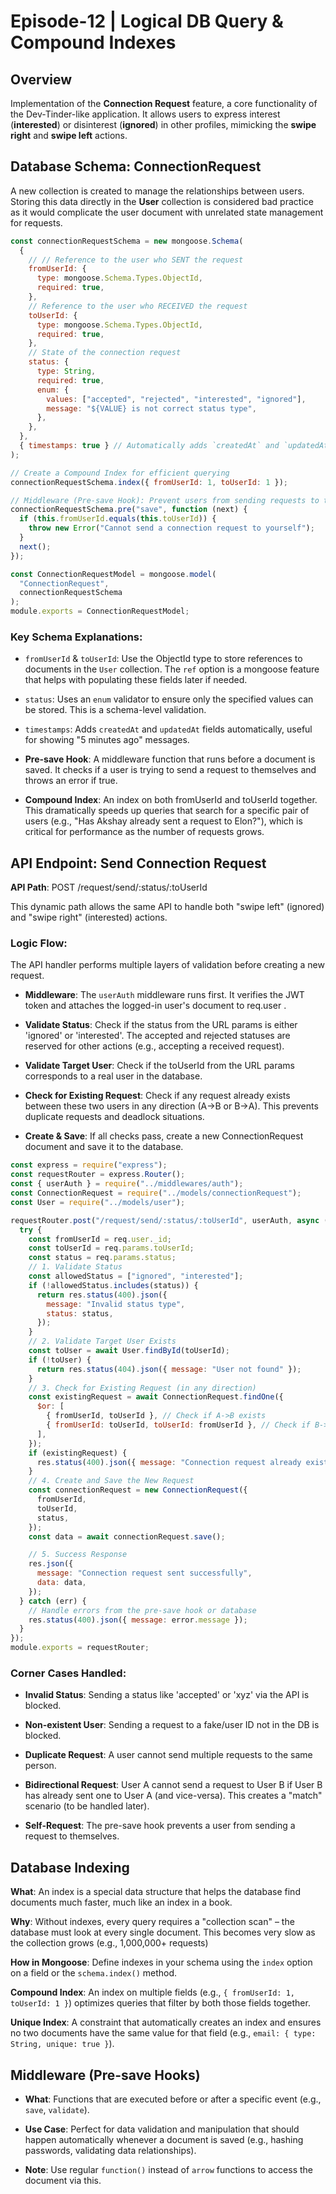 # Episode-12 | Logical DB Query & Compound Indexes

## Overview

Implementation of the **Connection Request** feature, a core functionality of the Dev-Tinder-like application. It allows users to express interest (**interested**) or disinterest (**ignored**) in other profiles, mimicking the **swipe right** and **swipe left** actions.

## Database Schema: ConnectionRequest

A new collection is created to manage the relationships between users. Storing this data directly in the **User** collection is considered bad practice as it would complicate the user document with unrelated state management for requests.

```js
const connectionRequestSchema = new mongoose.Schema(
  {
    // // Reference to the user who SENT the request
    fromUserId: {
      type: mongoose.Schema.Types.ObjectId,
      required: true,
    },
    // Reference to the user who RECEIVED the request
    toUserId: {
      type: mongoose.Schema.Types.ObjectId,
      required: true,
    },
    // State of the connection request
    status: {
      type: String,
      required: true,
      enum: {
        values: ["accepted", "rejected", "interested", "ignored"],
        message: "${VALUE} is not correct status type",
      },
    },
  },
  { timestamps: true } // Automatically adds `createdAt` and `updatedAt` fields
);

// Create a Compound Index for efficient querying
connectionRequestSchema.index({ fromUserId: 1, toUserId: 1 });

// Middleware (Pre-save Hook): Prevent users from sending requests to themselves
connectionRequestSchema.pre("save", function (next) {
  if (this.fromUserId.equals(this.toUserId)) {
    throw new Error("Cannot send a connection request to yourself");
  }
  next();
});

const ConnectionRequestModel = mongoose.model(
  "ConnectionRequest",
  connectionRequestSchema
);
module.exports = ConnectionRequestModel;
```

### Key Schema Explanations:

- `fromUserId` & `toUserId`: Use the ObjectId type to store references to documents in the `User` collection. The `ref` option is a mongoose feature that helps with populating these fields later if needed.

- `status`: Uses an `enum` validator to ensure only the specified values can be stored. This is a schema-level validation.

- `timestamps`: Adds `createdAt` and `updatedAt` fields automatically, useful for showing "5 minutes ago" messages.

- **Pre-save Hook**: A middleware function that runs before a document is saved. It checks if a user is trying to send a request to themselves and throws an error if true.

- **Compound Index**: An index on both fromUserId and toUserId together. This dramatically speeds up queries that search for a specific pair of users (e.g., "Has Akshay already sent a request to Elon?"), which is critical for performance as the number of requests grows.

## API Endpoint: Send Connection Request

**API Path**: POST /request/send/:status/:toUserId

This dynamic path allows the same API to handle both "swipe left" (ignored) and "swipe right" (interested) actions.

### Logic Flow:

The API handler performs multiple layers of validation before creating a new request.

- **Middleware**: The `userAuth` middleware runs first. It verifies the JWT token and attaches the logged-in user's document to req.user .

- **Validate Status**: Check if the status from the URL params is either 'ignored' or 'interested'. The accepted and rejected statuses are reserved for other actions (e.g., accepting a received request).

- **Validate Target User**: Check if the toUserId from the URL params corresponds to a real user in the database.

- **Check for Existing Request**: Check if any request already exists between these two users in any direction (A->B or B->A). This prevents duplicate requests and deadlock situations.

- **Create & Save**: If all checks pass, create a new ConnectionRequest document and save it to the database.

```js
const express = require("express");
const requestRouter = express.Router();
const { userAuth } = require("../middlewares/auth");
const ConnectionRequest = require("../models/connectionRequest");
const User = require("../models/user");

requestRouter.post("/request/send/:status/:toUserId", userAuth, async () => {
  try {
    const fromUserId = req.user._id;
    const toUserId = req.params.toUserId;
    const status = req.params.status;
    // 1. Validate Status
    const allowedStatus = ["ignored", "interested"];
    if (!allowedStatus.includes(status)) {
      return res.status(400).json({
        message: "Invalid status type",
        status: status,
      });
    }
    // 2. Validate Target User Exists
    const toUser = await User.findById(toUserId);
    if (!toUser) {
      return res.status(404).json({ message: "User not found" });
    }
    // 3. Check for Existing Request (in any direction)
    const existingRequest = await ConnectionRequest.findOne({
      $or: [
        { fromUserId, toUserId }, // Check if A->B exists
        { fromUserId: toUserId, toUserId: fromUserId }, // Check if B->A exists
      ],
    });
    if (existingRequest) {
      res.status(400).json({ message: "Connection request already exists" });
    }
    // 4. Create and Save the New Request
    const connectionRequest = new ConnectionRequest({
      fromUserId,
      toUserId,
      status,
    });
    const data = await connectionRequest.save();

    // 5. Success Response
    res.json({
      message: "Connection request sent successfully",
      data: data,
    });
  } catch (err) {
    // Handle errors from the pre-save hook or database
    res.status(400).json({ message: error.message });
  }
});
module.exports = requestRouter;
```

### Corner Cases Handled:

- **Invalid Status**: Sending a status like 'accepted' or 'xyz' via the API is blocked.

- **Non-existent User**: Sending a request to a fake/user ID not in the DB is blocked.

- **Duplicate Request**: A user cannot send multiple requests to the same person.

- **Bidirectional Request**: User A cannot send a request to User B if User B has already sent one to User A (and vice-versa). This creates a "match" scenario (to be handled later).

- **Self-Request**: The pre-save hook prevents a user from sending a request to themselves.

## Database Indexing

**What**: An index is a special data structure that helps the database find documents much faster, much like an index in a book.

**Why**: Without indexes, every query requires a "collection scan" – the database must look at every single document. This becomes very slow as the collection grows (e.g., 1,000,000+ requests)

**How in Mongoose**: Define indexes in your schema using the `index` option on a field or the `schema.index()` method.

**Compound Index**: An index on multiple fields (e.g., `{ fromUserId: 1, toUserId: 1 }`) optimizes queries that filter by both those fields together.

**Unique Index**: A constraint that automatically creates an index and ensures no two documents have the same value for that field (e.g., `email: { type: String, unique: true }`).

## Middleware (Pre-save Hooks)

- **What**: Functions that are executed before or after a specific event (e.g., `save`, `validate`).

- **Use Case**: Perfect for data validation and manipulation that should happen automatically whenever a document is saved (e.g., hashing passwords, validating data relationships).

- **Note**: Use regular `function()` instead of `arrow` functions to access the document via this.
